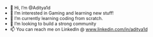 - 👋 Hi, I’m @Aditya1d
- 👀 I’m interested in Gaming and learning new stuff!
- 🌱 I’m currently learning coding from scratch.
- 💞️ I’m looking to build a strong community 
- 📫 You can reach me on LinkedIn @ www.linkedin.com/in/aditya1d 

<!---
Aditya1d/Aditya1d is a ✨ special ✨ repository because its `README.md` (this file) appears on your GitHub profile.
You can click the Preview link to take a look at your changes.
--->
